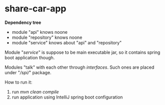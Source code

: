 # share-car-app

<b>Dependency tree</b>

<ul>
<li>module "api" knows noone</li>
<li>module "repository" knows noone</li>
<li>module "service" knows about "api" and "repository"</li>

</ul>

Module "<i>service</i>" is suppose to be main executable jar, so it contains spring boot application though.

Modules "talk" with each other through <i>interfaces</i>. Such ones are placed under "<i>/spi/</i>" package.

How to run it:

<ol>
<li>run <i>mvn clean compile</i></li>
<li>run application using IntelliJ spring boot configuration</li>
</ol>



